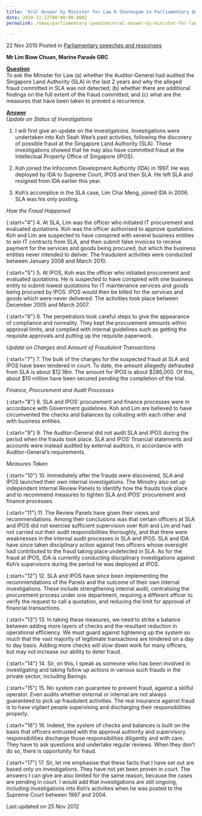 ```yaml
---
title: 'Oral Answer by Minister for Law K Shanmugam to Parliamentary Question on SLA Fraud Case'
date: 2010-11-22T00:00:00.000Z
permalink: /news/parliamentary-speeches/oral-answer-by-minister-for-law-k-shanmugam-to-parliamentary-question-on-sla-fraud-case

---
```



22 Nov 2010 Posted in [Parliamentary speeches and responses](/news/parliamentary-speeches) 

**Mr Lim Biow Chuan, Marine Parade GRC**

**<u>Question</u>**  
To ask the Minister for Law (a) whether the Auditor-General had audited the Singapore Land Authority (SLA) in the last 2 years and why the alleged fraud committed in SLA was not detected; (b) whether there are additional findings on the full extent of the fraud committed; and (c) what are the measures that have been taken to prevent a recurrence.


**<u>Answer</u>**  
*Update on Status of Investigations*


1. I will first give an update on the investigations. Investigations were undertaken into Koh Seah Wee’s past activities, following the discovery of possible fraud at the Singapore Land Authority (SLA). These investigations showed that he may also have committed fraud at the Intellectual Property Office of Singapore (IPOS). 
 
2. Koh joined the Infocomm Development Authority (IDA) in 1997. He was deployed by IDA to Supreme Court, IPOS and then SLA. He left SLA and resigned from IDA earlier this year.
 
3. Koh’s accomplice in the SLA case, Lim Chai Meng, joined IDA in 2006. SLA was his only posting.

*How the Fraud Happened*

{:start="4"}
4. At SLA, Lim was the officer who initiated IT procurement and evaluated quotations. Koh was the officer authorised to approve quotations. Koh and Lim are suspected to have conspired with several business entities to win IT contracts from SLA, and then submit false invoices to receive payment for the services and goods being procured, but which the business entities never intended to deliver. The fraudulent activities were conducted between January 2008 and March 2010. 

{:start="5"}
5. At IPOS, Koh was the officer who initiated procurement and evaluated quotations. He is suspected to have conspired with one business entity to submit lowest quotations for IT maintenance services and goods being procured by IPOS. IPOS would then be billed for the services and goods which were never delivered. The activities took place between December 2005 and March 2007. 

{:start="6"}
6. The perpetrators took careful steps to give the appearance of compliance and normality. They kept the procurement amounts within approval limits, and complied with internal guidelines such as getting the requisite approvals and putting up the requisite paperwork. 

*Update on Charges and Amount of Fraudulent Transactions*

{:start="7"}
7. The bulk of the charges for the suspected fraud at SLA and IPOS have been tendered in court. To date, the amount allegedly defrauded from SLA is about $12.18m. The amount for IPOS is about $286,000. Of this, about $10 million have been secured pending the completion of the trial.


*Finance, Procurement and Audit Processes*


{:start="8"}
8. SLA and IPOS’ procurement and finance processes were in accordance with Government guidelines. Koh and Lim are believed to have circumvented the checks and balances by colluding with each other and with business entities. 


{:start="9"}
9. The Auditor-General did not audit SLA and IPOS during the period when the frauds took place. SLA and IPOS’ financial statements and accounts were instead audited by external auditors, in accordance with Auditor-General’s requirements. 

*Measures Taken*


{:start="10"}
10. Immediately after the frauds were discovered, SLA and IPOS launched their own internal investigations. The Ministry also set up independent Internal Review Panels to identify how the frauds took place and to recommend measures to tighten SLA and IPOS’ procurement and finance processes. 

{:start="11"}
11. The Review Panels have given their views and recommendations. Among their conclusions was that certain officers at SLA and IPOS did not exercise sufficient supervision over Koh and Lim and had not carried out their audit responsibilities thoroughly, and that there were weaknesses in the internal audit processes in SLA and IPOS.  SLA and IDA have since taken disciplinary action against two officers whose oversight had contributed to the fraud taking place undetected in SLA.  As for the fraud at IPOS, IDA is currently conducting disciplinary investigations against Koh’s supervisors during the period he was deployed at IPOS. 
 
{:start="12"} 
12. SLA and IPOS have since been implementing the recommendations of the Panels and the outcome of their own internal investigations. These include strengthening internal audit, centralising the procurement process under one department, requiring a different officer to verify the request to call a quotation, and reducing the limit for approval of financial transactions.    

{:start="13"}
13. In taking these measures, we need to strike a balance between adding more layers of checks and the resultant reduction in operational efficiency. We must guard against tightening up the system so much that the vast majority of legitimate transactions are hindered on a day to day basis. Adding more checks will slow down work for many officers, but may not increase our ability to deter fraud.

{:start="14"}
14. Sir, on this, I speak as someone who has been involved in investigating and taking follow up actions in various such frauds in the private sector, including Barings.
 
{:start="15"} 
15. No system can guarantee to prevent fraud, against a skilful operator. Even audits whether external or internal are not always guaranteed to pick up fraudulent activities.  The real insurance against fraud is to have vigilant people supervising and discharging their responsibilities properly. 

{:start="16"}
16. Indeed, the system of checks and balances is built on the basis that officers entrusted with the approval authority and supervisory responsibilities discharge those responsibilities diligently and with care. They have to ask questions and undertake regular reviews. When they don’t do so, there is opportunity for fraud.
 
{:start="17"} 
17. Sir, let me emphasise that these facts that I have set out are based only on investigations. They have not yet been proven in court. The answers I can give are also limited for the same reason, because the cases are pending in court. I would add that investigations are still ongoing, including investigations into Koh’s activities when he was posted to the Supreme Court between 1997 and 2004.




<p class="right-side-updated">Last updated on 25 Nov 2012</p> 
